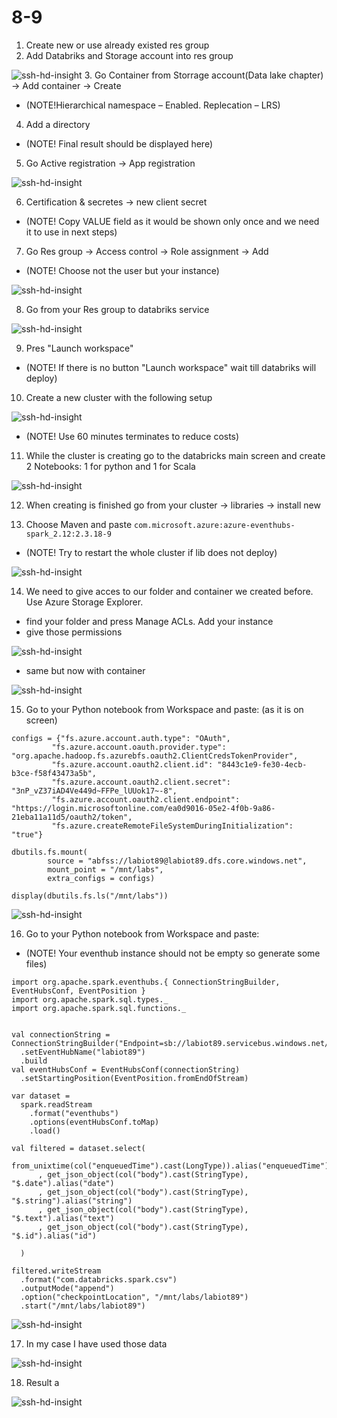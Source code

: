 
# 8-9
1. Create new or use already existed res group 
2. Add Databriks and Storage account into res group 

![ssh-hd-insight](../8-9/img/1.png)
3. Go Container from Storrage account(Data lake chapter) -> Add container -> Create 
* (NOTE!Hierarchical namespace – Enabled. Replecation – LRS) 
4. Add a directory 
* (NOTE! Final result should be displayed here)

5. Go Active registration -> App registration 

![ssh-hd-insight](../8-9/img/2.png)

6. Certification & secretes -> new client secret
* (NOTE! Copy VALUE field as it would be shown only once and we need it to use in next steps)

7. Go Res group -> Access control -> Role assignment -> Add
* (NOTE! Choose not the user but your instance)

![ssh-hd-insight](../8-9/img/3.png)

8. Go from your Res group to databriks service 

![ssh-hd-insight](../8-9/img/4.png)

9. Pres "Launch workspace"
* (NOTE! If there is no button "Launch workspace" wait till databriks will deploy)

10. Create a new cluster with the following setup 

![ssh-hd-insight](../8-9/img/5.png)

* (NOTE! Use 60 minutes terminates to reduce costs)

11. While the cluster is creating go to the databricks main screen and create 2 Notebooks: 1 for python and 1 for Scala

![ssh-hd-insight](../8-9/img/6.png)

12. When creating is finished go from your cluster -> libraries -> install new 

13. Choose Maven and paste ```com.microsoft.azure:azure-eventhubs-spark_2.12:2.3.18-9 ```
* (NOTE! Try to restart the whole cluster if lib does not deploy)


![ssh-hd-insight](../8-9/img/7.png)

14. We need to give acces to our folder and container we created before. Use Azure Storage Explorer.

*  find your folder and press Manage ACLs. Add your instance 
*  give those permissions 

![ssh-hd-insight](../8-9/img/12.png)

*  same but now with container

![ssh-hd-insight](../8-9/img/13.png)



15. Go to your Python notebook from Workspace and paste: (as it is on screen)

```
configs = {"fs.azure.account.auth.type": "OAuth",
         "fs.azure.account.oauth.provider.type": "org.apache.hadoop.fs.azurebfs.oauth2.ClientCredsTokenProvider",
         "fs.azure.account.oauth2.client.id": "8443c1e9-fe30-4ecb-b3ce-f58f43473a5b",
         "fs.azure.account.oauth2.client.secret": "3nP_vZ37iAD4Ve449d~FFPe_lUUok17~-8",
         "fs.azure.account.oauth2.client.endpoint": "https://login.microsoftonline.com/ea0d9016-05e2-4f0b-9a86-21eba11a11d5/oauth2/token",
         "fs.azure.createRemoteFileSystemDuringInitialization": "true"}

dbutils.fs.mount(
        source = "abfss://labiot89@labiot89.dfs.core.windows.net",
        mount_point = "/mnt/labs",
        extra_configs = configs)
```

```
display(dbutils.fs.ls("/mnt/labs"))
```

![ssh-hd-insight](../8-9/img/8.png)

16. Go to your Python notebook from Workspace and paste:

* (NOTE! Your eventhub instance should not be empty so generate some files)
```
import org.apache.spark.eventhubs.{ ConnectionStringBuilder, EventHubsConf, EventPosition }
import org.apache.spark.sql.types._
import org.apache.spark.sql.functions._


val connectionString = ConnectionStringBuilder("Endpoint=sb://labiot89.servicebus.windows.net/;SharedAccessKeyName=labiot89;SharedAccessKey=TcewBTe6SIVgILPsX5g9EUtR0Nr0z94N+KEk5FkIYMc=;EntityPath=labiot89")
  .setEventHubName("labiot89")
  .build
val eventHubsConf = EventHubsConf(connectionString)
  .setStartingPosition(EventPosition.fromEndOfStream)

var dataset = 
  spark.readStream
    .format("eventhubs")
    .options(eventHubsConf.toMap)
    .load()
      
val filtered = dataset.select(
    from_unixtime(col("enqueuedTime").cast(LongType)).alias("enqueuedTime")
      , get_json_object(col("body").cast(StringType), "$.date").alias("date")
      , get_json_object(col("body").cast(StringType), "$.string").alias("string")
      , get_json_object(col("body").cast(StringType), "$.text").alias("text")
      , get_json_object(col("body").cast(StringType), "$.id").alias("id")
        
  )
  
filtered.writeStream
  .format("com.databricks.spark.csv")
  .outputMode("append")
  .option("checkpointLocation", "/mnt/labs/labiot89")
  .start("/mnt/labs/labiot89")
  ```

  ![ssh-hd-insight](../8-9/img/9.png)


17. In my case I have used those data 

  ![ssh-hd-insight](../8-9/img/10.png)

18. Result a

  ![ssh-hd-insight](../8-9/img/11.png)

